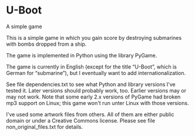 # U-Boot
A simple game

This is a simple game in which you gain score by destroying
submarines with bombs dropped from a ship.

The game is implemented in Python using the library PyGame.

The game is currently in English (except for the title “U-Boot”,
which is German for “submarine”), but I eventually want to add
internationalization.

See file dependencies.txt to see what Python and library versions
I've tested it. Later versions should probably work, too. Earlier
versions may or may not work. Note that some early 2.x versions
of PyGame had broken mp3 support on Linux; this game won't run
unter Linux with those versions.

I've used some artwork files from others. All of them are either
public domain or under a Creative Commons license. Please see
file non_original_files.txt for details.
